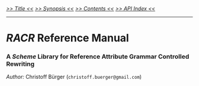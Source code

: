 _[>> Title <<](title.md) [>> Synopsis <<](synopsis.md) [>> Contents <<](contents.md) [>> API Index <<](api-index.md)_
___

# _RACR_ Reference Manual

### A _Scheme_ Library for Reference Attribute Grammar Controlled Rewriting

*Author:* Christoff Bürger (`christoff.buerger@gmail.com`)
